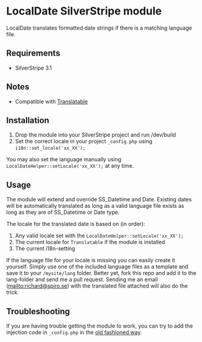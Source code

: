 # LocalDate SilverStripe module

LocalDate translates formatted date strings if there is a matching language file.

## Requirements

* SilverStripe 3.1

## Notes

* Compatible with [Translatable](https://github.com/silverstripe/silverstripe-translatable)

## Installation

1. Drop the module into your SilverStripe project and run /dev/build
2. Set the correct locale in your project `_config.php` using `i18n::set_locale('xx_XX');`

You may also set the language manually using `LocalDateHelper::setLocale('xx_XX');` at any time.

## Usage

The module will extend and override SS_Datetime and Date. Existing dates will be automatically translated as long as a valid language file exists as long as they are of SS_Datetime or Date type.

The locale for the translated date is based on (in order):

1. Any valid locale set with the `LocalDateHelper::setLocale('xx_XX');`
2. The current locale for `Translatable` if the module is installed
3. The current i18n-setting

If the language file for your locale is missing you can easily create it yourself. Simply use one of the included language files as a template and save it to your `/mysite/lang` folder. Better yet, fork this repo and add it to the lang-folder and send me a pull request. Sending me an email (<mailto:richard@spiro.se>) with the translated file attached will also do the trick.

## Troubleshooting

If you are having trouble getting the module to work, you can try to add the injection code in `_config.php` in the [old fashioned way](https://github.com/richardsjoqvist/silverstripe-localdate/blob/959cf6143f6fd3705416a1489df834905d46704f/_config.php).
